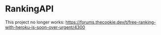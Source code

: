 # RankingAPI


This project no longer works: https://forums.thecookie.dev/t/free-ranking-with-heroku-is-soon-over-urgent/4300
